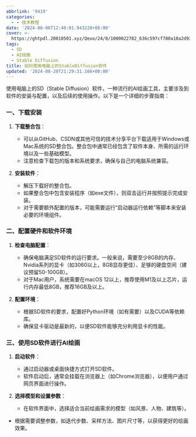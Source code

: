 ```yaml
---
abbrlink: '9419'
categories:
  - - 技术教程
date: '2024-08-06T12:40:01.943228+08:00'
cover: >-
  https://ghtpdl.20010501.xyz/Qexo/24/8/1000022782_636c597cf780a10a2d936ce4822371f8.jpg
tags:
  - SD
  - AI绘画
  - Stable Diffusion
title: 如何使用电脑上的StableDiffusion软件
updated: '2024-08-20T21:29:31.166+08:00'
---
```

使用电脑上的SD（Stable Diffusion）软件，一种流行的AI绘画工具，主要涉及到软件的安装与配置，以及后续的使用操作。以下是一个详细的步骤指南：

### 一、下载安装

1. **下载整合包**：

   - 可以从GitHub、CSDN或其他可信的技术分享平台下载适用于Windows或Mac系统的SD整合包。整合包中通常已经包含了软件本身、所需的运行环境以及一些基础模型。
   - 注意检查下载包的版本和系统要求，确保与自己的电脑系统兼容。
2. **安装软件**：

   - 解压下载好的整合包。
   - 如果整合包中包含安装程序（如exe文件），则双击运行并按照提示完成安装。
   - 对于需要额外配置的版本，可能需要运行“启动器运行依赖”等脚本来安装必要的环境组件。

### 二、配置硬件和软件环境

1. **检查电脑配置**：

   - 确保电脑满足SD软件的运行要求。一般来说，需要至少8GB的内存、Nvidia系列的显卡（如3060以上，8GB显存更佳）、足够的硬盘空间（建议预留50-100GB）。
   - 对于Mac用户，系统需要在macOS 12以上，推荐使用M1及以上芯片，运行内存最低8GB，推荐16GB及以上。
2. **配置环境**：

   - 根据SD软件的要求，配置好Python环境（如有需要）以及CUDA等依赖库。
   - 确保显卡驱动是最新的，以便SD软件能够充分利用显卡的性能。

### 三、使用SD软件进行AI绘画

1. **启动软件**：

   - 通过启动器或桌面快捷方式打开SD软件。
   - 软件启动后，通常会挂载在浏览器上（如Chrome浏览器），以便用户通过网页界面进行操作。
2. **选择模型和设置参数**：

   - 在软件界面中，选择适合当前绘画需求的模型（如风景、人物、建筑等）。

- 根据需要调整参数，如迭代步数、采样方法、图片尺寸等，以获得更好的绘画效果。
